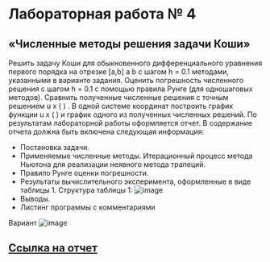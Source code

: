 # Лабораторная работа № 4
## «Численные методы решения задачи Коши»

Решить задачу Коши для обыкновенного дифференциального уравнения первого порядка на
отрезке [a,b] a b с шагом h = 0.1 методами, указанными в варианте задания. Оценить погрешность
численного решения с шагом h = 0.1 с помощью правила Рунге (для одношаговых методов).
Сравнить полученные численные решения с точным решением u x ( ) . В одной системе координат построить график функции u x ( ) и график одного из полученных численных решений.
По результатам лабораторной работы оформляется отчет. В содержание отчета должна
быть включена следующая информация:
- Постановка задачи.
- Применяемые численные методы. Итерационный процесс метода Ньютона для реализации неявного метода трапеций.
- Правило Рунге оценки погрешности.
- Результаты вычислительного эксперимента, оформленные в виде таблицы 1.
Структура таблицы 1:
![image](https://github.com/tafoiji/Cauchy_problem_mehtods/assets/126417382/1b370f66-0315-4807-a77f-0ed0d333cd1a)
- Выводы.
- Листинг программы с комментариями

Вариант
![image](https://github.com/tafoiji/Cauchy_problem_mehtods/assets/126417382/1700b6df-fe35-4a4e-b64f-eaed96f4f9d0)

## [Ссылка на отчет]()
